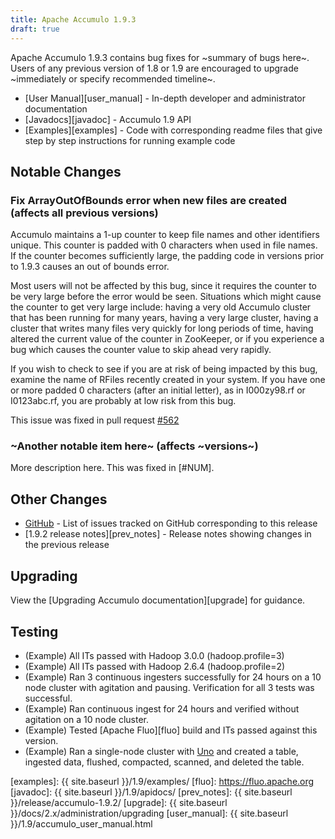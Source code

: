 ```yaml
---
title: Apache Accumulo 1.9.3
draft: true
---
```


Apache Accumulo 1.9.3 contains bug fixes for ~summary of bugs here~.
Users of any previous version of 1.8 or 1.9 are encouraged to upgrade
~immediately or specify recommended timeline~.

* [User Manual][user_manual] - In-depth developer and administrator documentation
* [Javadocs][javadoc] - Accumulo 1.9 API
* [Examples][examples] - Code with corresponding readme files that give step by
  step instructions for running example code

## Notable Changes

### Fix ArrayOutOfBounds error when new files are created (affects all previous versions)

Accumulo maintains a 1-up counter to keep file names and other identifiers
unique. This counter is padded with 0 characters when used in file names. If
the counter becomes sufficiently large, the padding code in versions prior to
1.9.3 causes an out of bounds error.

Most users will not be affected by this bug, since it requires the counter to
be very large before the error would be seen. Situations which might cause the
counter to get very large include: having a very old Accumulo cluster that has
been running for many years, having a very large cluster, having a cluster that
writes many files very quickly for long periods of time, having altered the
current value of the counter in ZooKeeper, or if you experience a bug which
causes the counter value to skip ahead very rapidly.

If you wish to check to see if you are at risk of being impacted by this bug,
examine the name of RFiles recently created in your system. If you have one or
more padded 0 characters (after an initial letter), as in I000zy98.rf or
I0123abc.rf, you are probably at low risk from this bug.

This issue was fixed in pull request [#562]

### ~Another notable item here~ (affects ~versions~)

More description here. This was fixed in [#NUM].

## Other Changes

* [GitHub] - List of issues tracked on GitHub corresponding to this release
* [1.9.2 release notes][prev_notes] - Release notes showing changes in the previous release

## Upgrading

View the [Upgrading Accumulo documentation][upgrade] for guidance.

## Testing

* (Example) All ITs passed with Hadoop 3.0.0 (hadoop.profile=3)
* (Example) All ITs passed with Hadoop 2.6.4 (hadoop.profile=2)
* (Example) Ran 3 continuous ingesters successfully for 24 hours on a 10 node cluster
  with agitation and pausing. Verification for all 3 tests was successful.
* (Example) Ran continuous ingest for 24 hours and verified without agitation on a 10
  node cluster.
* (Example) Tested [Apache Fluo][fluo] build and ITs passed against this version.
* (Example) Ran a single-node cluster with [Uno] and created a table, ingested data,
  flushed, compacted, scanned, and deleted the table.

[#562]: https://github.com/apache/accumulo/issues/562
[GitHub]: https://github.com/apache/accumulo/issues?q=label%3Av1.9.3
[Uno]: https://github.com/apache/fluo-uno
[examples]: {{ site.baseurl }}/1.9/examples/
[fluo]: https://fluo.apache.org
[javadoc]: {{ site.baseurl }}/1.9/apidocs/
[prev_notes]: {{ site.baseurl }}/release/accumulo-1.9.2/
[upgrade]: {{ site.baseurl }}/docs/2.x/administration/upgrading
[user_manual]: {{ site.baseurl }}/1.9/accumulo_user_manual.html
